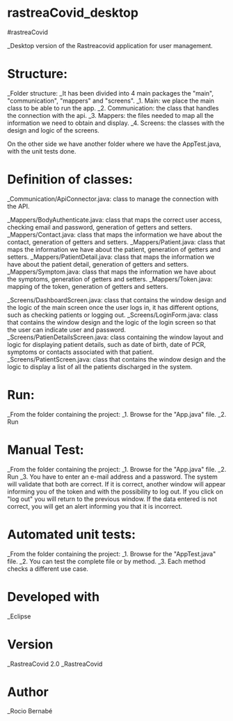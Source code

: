 # rastreaCovid_desktop
#rastreaCovid

_Desktop version of the Rastreacovid application for user management.

# Structure:
_Folder structure:
_It has been divided into 4 main packages the "main", "communication", "mappers" and "screens".
_1. Main: we place the main class to be able to run the app.
_2. Communication: the class that handles the connection with the api.
_3. Mappers: the files needed to map all the information we need to obtain and display.
_4. Screens: the classes with the design and logic of the screens.

On the other side we have another folder where we have the AppTest.java, with the unit tests done.

# Definition of classes:
_Communication/ApiConnector.java: class to manage the connection with the API.

_Mappers/BodyAuthenticate.java: class that maps the correct user access, checking email and password, generation of getters and setters.
_Mappers/Contact.java: class that maps the information we have about the contact, generation of getters and setters.
_Mappers/Patient.java: class that maps the information we have about the patient, generation of getters and setters.
_Mappers/PatientDetail.java: class that maps the information we have about the patient detail, generation of getters and setters.
_Mappers/Symptom.java: class that maps the information we have about the symptoms, generation of getters and setters.
_Mappers/Token.java: mapping of the token, generation of getters and setters.

_Screens/DashboardScreen.java: class that contains the window design and the logic of the main screen once the user logs in, it has different options, such as checking patients or logging out.
_Screens/LoginForm.java: class that contains the window design and the logic of the login screen so that the user can indicate user and password.
_Screens/PatienDetailsScreen.java: class containing the window layout and logic for displaying patient details, such as date of birth, date of PCR, symptoms or contacts associated with that patient.
_Screens/PatientScreen.java: class that contains the window design and the logic to display a list of all the patients discharged in the system.

# Run:
_From the folder containing the project:
_1. Browse for the "App.java" file.
_2. Run

# Manual Test:
_From the folder containing the project:
_1. Browse for the "App.java" file.
_2. Run
_3. You have to enter an e-mail address and a password. The system will validate that both are correct.
    If it is correct, another window will appear informing you of the token and with the possibility to log out.
    If you click on "log out" you will return to the previous window.
    If the data entered is not correct, you will get an alert informing you that it is incorrect.

# Automated unit tests:
_From the folder containing the project:
_1. Browse for the "AppTest.java" file.
_2. You can test the complete file or by method.
_3. Each method checks a different use case.

# Developed with
_Eclipse

# Version
_RastreaCovid 2.0
_RastreaCovid

# Author
_Rocio Bernabé
